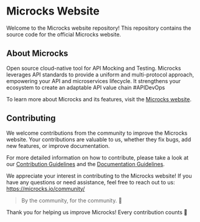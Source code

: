 # Microcks Website

Welcome to the Microcks website repository! This repository contains the source code for the official Microcks website.

## About Microcks

Open source cloud-native tool for API Mocking and Testing. Microcks leverages API standards to provide a uniform and multi-protocol approach, empowering your API and microservices lifecycle. It strengthens your ecosystem to create an adaptable API value chain #APIDevOps

To learn more about Microcks and its features, visit the [Microcks website](https://microcks.io/).

## Contributing

We welcome contributions from the community to improve the Microcks website. Your contributions are valuable to us, whether they fix bugs, add new features, or improve documentation.

For more detailed information on how to contribute, please take a look at our [Contribution Guidelines](https://github.com/microcks/.github/blob/main/CONTRIBUTING.md) and the [Documentation Guidelines](https://github.com/yada/microcks.io/blob/master/GUIDELINES.md).

We appreciate your interest in contributing to the Microcks website! If you have any questions or need assistance, feel free to reach out to us: https://microcks.io/community/

> By the community, for the community. 🙌

Thank you for helping us improve Microcks! Every contribution counts 💙
